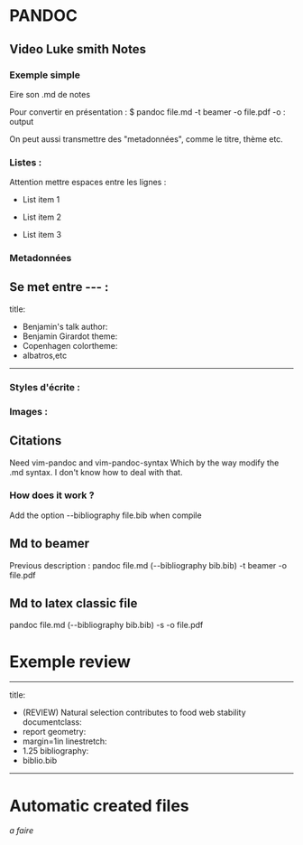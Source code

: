 # PANDOC 

## Video Luke smith Notes 

### Exemple simple 

Eire son .md de notes 

Pour convertir en présentation : 
	$ pandoc file.md -t beamer -o file.pdf 
-o : output 

On peut aussi transmettre des "metadonnées", comme le titre, thème etc. 

### Listes : 

Attention mettre espaces entre les lignes : 

+ List item 1  

+ List item 2 

+ List item 3 

### Metadonnées

Se met entre --- : 
--- 
title:
- Benjamin's talk 
author: 
- Benjamin Girardot
theme: 
- Copenhagen
colortheme: 
- albatros,etc
--- 

### Styles d'écrite : 

<!--
**bold text** 
*emphatic text* 
-->


### Images : 

<!-- 
![nom de l'image](chemin/de/l'image.png)
-->


## Citations 

Need vim-pandoc and vim-pandoc-syntax 
Which by the way modify the .md syntax. I don't know how to deal with that. 

### How does it work ? 

Add the option --bibliography file.bib when compile 


## Md to beamer 

Previous description : pandoc file.md (--bibliography bib.bib) -t beamer -o file.pdf 

## Md to latex classic file 

pandoc file.md (--bibliography bib.bib) -s -o file.pdf 

# Exemple review 

---
title:
- (REVIEW) Natural selection contributes to food web stability
documentclass:
- report
geometry:
- margin=1in
linestretch:
- 1.25
bibliography:
- biblio.bib
---


# Automatic created files 

*a faire*
